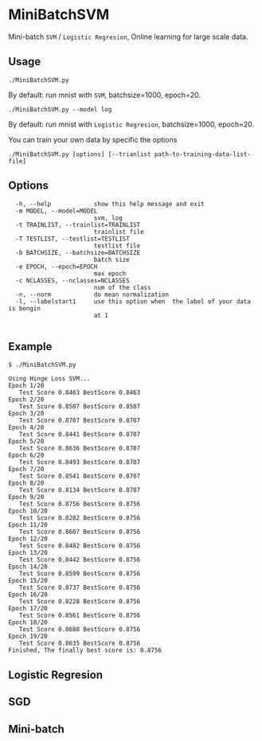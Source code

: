 # MiniBatchSVM
Mini-batch `SVM` / `Logistic Regresion`, Online learning for large scale data. 

## Usage

```
./MiniBatchSVM.py 
```
By default: run mnist with `SVM`, batchsize=1000, epoch=20.
```
./MiniBatchSVM.py --model log
```
By default: run mnist with `Logistic Regresion`, batchsize=1000, epoch=20.

You can train your own data by specific the options

```
./MiniBatchSVM.py [options] [--trianlist path-to-training-data-list-file] 
```

## Options
```
  -h, --help            show this help message and exit
  -m MODEL, --model=MODEL
                        svm, log
  -t TRAINLIST, --trainlist=TRAINLIST
                        trainlist file
  -T TESTLIST, --testlist=TESTLIST
                        testlist file
  -b BATCHSIZE, --batchsize=BATCHSIZE
                        batch size
  -e EPOCH, --epoch=EPOCH
                        max epoch
  -c NCLASSES, --nclasses=NCLASSES
                        num of the class
  -n, --norm            do mean normalization
  -l, --labelstart1     use this option when  the label of your data is bengin
                        at 1
                        
```

## Example

    $ ./MiniBatchSVM.py  
```
Using Hinge Loss SVM...
Epoch 1/20
   Test Score 0.8463 BestScore 0.8463
Epoch 2/20
   Test Score 0.8507 BestScore 0.8507
Epoch 3/20
   Test Score 0.8707 BestScore 0.8707
Epoch 4/20
   Test Score 0.8441 BestScore 0.8707
Epoch 5/20
   Test Score 0.8636 BestScore 0.8707
Epoch 6/20
   Test Score 0.8493 BestScore 0.8707
Epoch 7/20
   Test Score 0.8541 BestScore 0.8707
Epoch 8/20
   Test Score 0.8134 BestScore 0.8707
Epoch 9/20
   Test Score 0.8756 BestScore 0.8756
Epoch 10/20
   Test Score 0.8282 BestScore 0.8756
Epoch 11/20
   Test Score 0.8607 BestScore 0.8756
Epoch 12/20
   Test Score 0.8482 BestScore 0.8756
Epoch 13/20
   Test Score 0.8442 BestScore 0.8756
Epoch 14/20
   Test Score 0.8599 BestScore 0.8756
Epoch 15/20
   Test Score 0.8737 BestScore 0.8756
Epoch 16/20
   Test Score 0.8228 BestScore 0.8756
Epoch 17/20
   Test Score 0.8561 BestScore 0.8756
Epoch 18/20
   Test Score 0.8688 BestScore 0.8756
Epoch 19/20
   Test Score 0.8635 BestScore 0.8756
Finished, The finally best score is: 0.8756
```


## Logistic Regresion

## SGD

## Mini-batch



